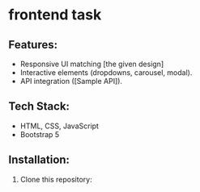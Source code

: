# frontend task

## Features:
- Responsive UI matching [the given design]
- Interactive elements (dropdowns, carousel, modal).
- API integration ([Sample API]).

## Tech Stack:
- HTML, CSS, JavaScript
- Bootstrap 5

## Installation:
1. Clone this repository:
   ```fronted task
